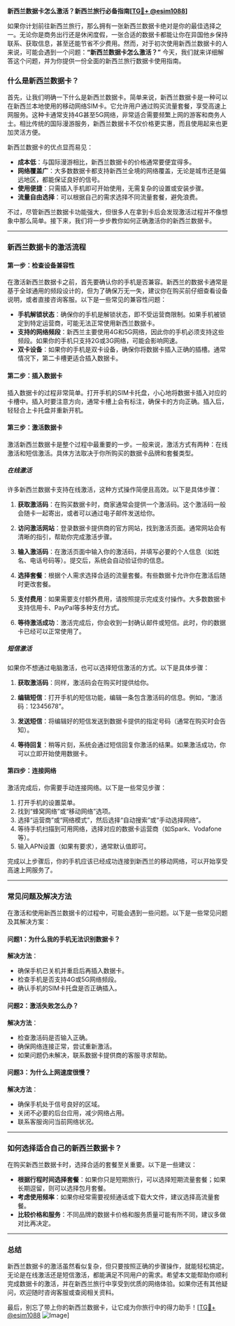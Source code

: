 **新西兰数据卡怎么激活？新西兰旅行必备指南[[TG💪+ @esim1088](https://t.me/s/esim1088)]**

如果你计划前往新西兰旅行，那么拥有一张新西兰数据卡绝对是你的最佳选择之一。无论你是商务出行还是休闲度假，一张合适的数据卡都能让你在异国他乡保持联系、获取信息，甚至还能节省不少费用。然而，对于初次使用新西兰数据卡的人来说，可能会遇到一个问题：**“新西兰数据卡怎么激活？”** 今天，我们就来详细解答这个问题，并为你提供一份全面的新西兰旅行数据卡使用指南。

### 什么是新西兰数据卡？

首先，让我们明确一下什么是新西兰数据卡。简单来说，新西兰数据卡是一种可以在新西兰本地使用的移动网络SIM卡。它允许用户通过购买流量套餐，享受高速上网服务。这种卡通常支持4G甚至5G网络，非常适合需要频繁上网的游客和商务人士。相比传统的国际漫游服务，新西兰数据卡不仅价格更实惠，而且使用起来也更加灵活方便。

新西兰数据卡的优点显而易见：
- **成本低**：与国际漫游相比，新西兰数据卡的价格通常要便宜得多。
- **网络覆盖广**：大多数数据卡都支持新西兰全境的网络覆盖，无论是城市还是偏远地区，都能保证良好的信号。
- **使用便捷**：只需插入手机即可开始使用，无需复杂的设置或安装步骤。
- **流量自由选择**：可以根据自己的需求选择不同流量套餐，避免浪费。

不过，尽管新西兰数据卡功能强大，但很多人在拿到卡后会发现激活过程并不像想象中那么简单。接下来，我们将一步步教你如何正确激活你的新西兰数据卡。

---

### 新西兰数据卡的激活流程

#### 第一步：检查设备兼容性

在激活新西兰数据卡之前，首先要确认你的手机是否兼容。新西兰的数据卡通常是基于全球通用的频段设计的，但为了确保万无一失，建议你在购买前仔细查看设备说明，或者直接咨询客服。以下是一些常见的兼容性问题：

- **手机解锁状态**：确保你的手机是解锁状态，即不受运营商限制。如果手机被锁定到特定运营商，可能无法正常使用新西兰数据卡。
- **支持的网络频段**：新西兰主要使用4G和5G网络，因此你的手机必须支持这些频段。如果你的手机只支持2G或3G网络，可能会影响网速。
- **双卡设备**：如果你的手机是双卡设备，确保你将数据卡插入正确的插槽。通常情况下，第二卡槽更适合插入数据卡。

#### 第二步：插入数据卡

插入数据卡的过程非常简单。打开手机的SIM卡托盘，小心地将数据卡插入对应的卡槽中。插入时要注意方向，通常卡槽上会有标注，确保卡的方向正确。插入后，轻轻合上卡托盘并重新开机。

#### 第三步：激活数据卡

激活新西兰数据卡是整个过程中最重要的一步。一般来说，激活方式有两种：在线激活和短信激活。具体方法取决于你所购买的数据卡品牌和套餐类型。

##### 在线激活

许多新西兰数据卡支持在线激活，这种方式操作简便且高效。以下是具体步骤：

1. **获取激活码**：在购买数据卡时，商家通常会提供一个激活码。这个激活码一般会随卡一起寄出，或者可以通过电子邮件发送给你。
   
2. **访问激活网站**：登录数据卡提供商的官方网站，找到激活页面。通常网站会有清晰的指引，帮助你完成激活步骤。

3. **输入激活码**：在激活页面中输入你的激活码，并填写必要的个人信息（如姓名、电话号码等）。提交后，系统会自动验证你的信息。

4. **选择套餐**：根据个人需求选择合适的流量套餐。有些数据卡允许你在激活后随时更改套餐。

5. **支付费用**：如果需要支付额外费用，请按照提示完成支付操作。大多数数据卡支持信用卡、PayPal等多种支付方式。

6. **等待激活成功**：激活完成后，你会收到一封确认邮件或短信。此时，你的数据卡已经可以正常使用了。

##### 短信激活

如果你不想通过电脑激活，也可以选择短信激活的方式。以下是具体步骤：

1. **获取激活码**：同样，激活码会在购买时提供给你。

2. **编辑短信**：打开手机的短信功能，编辑一条包含激活码的信息。例如，“激活码：12345678”。

3. **发送短信**：将编辑好的短信发送到数据卡提供的指定号码（通常在购买时会告知）。

4. **等待回复**：稍等片刻，系统会通过短信回复你激活的结果。如果激活成功，你可以立即开始使用数据卡。

#### 第四步：连接网络

激活完成后，你需要手动连接网络。以下是一些常见步骤：

1. 打开手机的设置菜单。
2. 找到“蜂窝网络”或“移动网络”选项。
3. 选择“运营商”或“网络模式”，然后选择“自动搜索”或“手动选择网络”。
4. 等待手机扫描到可用网络，选择对应的数据卡运营商（如Spark、Vodafone等）。
5. 输入APN设置（如果有要求），通常默认值即可。

完成以上步骤后，你的手机应该已经成功连接到新西兰的移动网络，可以开始享受高速上网服务了。

---

### 常见问题及解决方法

在激活和使用新西兰数据卡的过程中，可能会遇到一些问题。以下是一些常见问题及其解决方案：

#### 问题1：为什么我的手机无法识别数据卡？

**解决方法**：
- 确保手机已关机并重启后再插入数据卡。
- 检查手机是否支持4G或5G网络频段。
- 确认手机的SIM卡托盘是否正确插入。

#### 问题2：激活失败怎么办？

**解决方法**：
- 检查激活码是否输入正确。
- 确保网络连接正常，尝试重新激活。
- 如果问题仍未解决，联系数据卡提供商的客服寻求帮助。

#### 问题3：为什么上网速度很慢？

**解决方法**：
- 确保手机处于信号良好的区域。
- 关闭不必要的后台应用，减少网络占用。
- 联系客服询问当前网络状况。

---

### 如何选择适合自己的新西兰数据卡？

在购买新西兰数据卡时，选择合适的套餐至关重要。以下是一些建议：

- **根据行程时间选择套餐**：如果你只是短期旅行，可以选择短期流量套餐；如果长期逗留，则可以选择包月套餐。
- **考虑使用频率**：如果你经常需要视频通话或下载大文件，建议选择高流量套餐。
- **比较价格和服务**：不同品牌的数据卡价格和服务质量可能有所不同，建议多做对比再决定。

---

### 总结

新西兰数据卡的激活虽然看似复杂，但只要按照正确的步骤操作，就能轻松搞定。无论是在线激活还是短信激活，都能满足不同用户的需求。希望本文能帮助你顺利完成数据卡的激活，并在新西兰旅行中享受到优质的网络体验。如果你还有其他疑问，欢迎随时咨询客服或查阅相关资料。

最后，别忘了带上你的新西兰数据卡，让它成为你旅行中的得力助手！[[TG💪+ @esim1088](https://t.me/s/esim1088) ![Image](https://i.postimg.cc/4NQfJmqS/Snipaste-2025-05-13-00-14-12.png)]